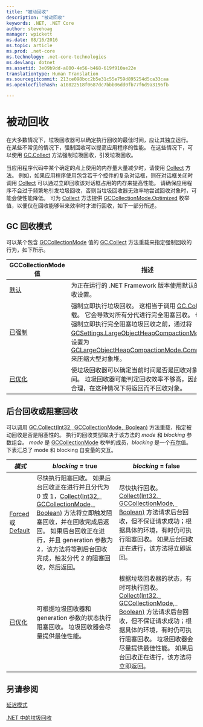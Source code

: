 ```yaml
---
title: "被动回收"
description: "被动回收"
keywords: .NET, .NET Core
author: stevehoag
manager: wpickett
ms.date: 08/16/2016
ms.topic: article
ms.prod: .net-core
ms.technology: .net-core-technologies
ms.devlang: dotnet
ms.assetid: 3e09b9dd-a800-4e56-b468-619f910ae22e
translationtype: Human Translation
ms.sourcegitcommit: 213ce098bcc2b5e31c55e759d895254d5ca33caa
ms.openlocfilehash: a10822518f0687dc7bbb06dd0fb77f6d9a3196fb

---
```


# <a name="induced-collections"></a>被动回收

在大多数情况下，垃圾回收器可以确定执行回收的最佳时间，应让其独立运行。 在某些不常见的情况下，强制回收可以提高应用程序的性能。 在这些情况下，可以使用 [GC.Collect](xref:System.GC.Collect) 方法强制垃圾回收，引发垃圾回收。 

当应用程序代码中某个确定的点上使用的内存量大量减少时，请使用 [Collect](xref:System.GC.Collect) 方法。 例如，如果应用程序使用包含若干个控件的复杂对话框，则在对话框关闭时调用 [Collect](xref:System.GC.Collect) 可以通过立即回收该对话框占用的内存来提高性能。 请确保应用程序不会过于频繁地引发垃圾回收，否则当垃圾回收器无效率地尝试回收对象时，可能会使性能降低。 可为 [Collect](xref:System.GC.Collect) 方法提供 [GCCollectionMode.Optimized](xref:System.GCCollectionMode.Optimized) 枚举值，以便仅在回收能够带来效率时才进行回收，如下一部分所述。

## <a name="gc-collection-mode"></a>GC 回收模式

可以某个包含 [GCCollectionMode](xref:System.GCCollectionMode) 值的 [GC.Collect](xref:System.GC.Collect) 方法重载来指定强制回收的行为，如下所示。

GCCollectionMode 值 | 描述
---------------------- | ----------- 
[默认](xref:System.GCCollectionMode.Default) | 为正在运行的 .NET Framework 版本使用默认的垃圾回收设置。
[已强制](xref:System.GCCollectionMode.Forced) | 强制立即执行垃圾回收。 这相当于调用 [GC.Collect()](xref:System.GC.Collect) 重载。 它会导致对所有分代进行完全阻塞回收。 也可以在强制立即执行完全阻塞垃圾回收之前，通过将 [GCSettings.LargeObjectHeapCompactionMode](xref:System.Runtime.GCSettings.LargeObjectHeapCompactionMode) 属性设置为 [GCLargeObjectHeapCompactionMode.CompactOnce](xref:System.Runtime.GCLargeObjectHeapCompactionMode.CompactOnce) 来压缩大型对象堆。 
[已优化](xref:System.GCCollectionMode.Optimized) | 使垃圾回收器可以确定当前时间是否是回收对象的最佳时间。 垃圾回收器可能判定回收效率不够高，因此回收不合理，在这种情况下将返回而不回收对象。
 
## <a name="background-or-blocking-collections"></a>后台回收或阻塞回收

可以调用 [GC.Collect(Int32, GCCollectionMode, Boolean)](xref:System.GC.Collect(System.Int32,System.GCCollectionMode,System.Boolean)) 方法重载，指定被动回收是否是阻塞性的。 执行的回收类型取决于该方法的 *mode* 和 *blocking* 参数组合。 *mode* 是 [GCCollectionMode](xref:System.GCCollectionMode) 枚举的成员，*blocking* 是一个[布尔](xref:System.Boolean)值。 下表汇总了 mode 和 blocking 自变量的交互。 

*模式* | *blocking* = true | *blocking* = false
------ | ----------------- | ------------------
[Forced](xref:System.GCCollectionMode.Forced) 或 [Default](xref:System.GCCollectionMode.Default) | 尽快执行阻塞回收。 如果后台回收正在进行并且分代为 0 或 1，[Collect(Int32, GCCollectionMode, Boolean)](xref:System.GC.Collect(System.Int32,System.GCCollectionMode,System.Boolean)) 方法将立即触发阻塞回收，并在回收完成后返回。 如果后台回收正在进行，并且 generation 参数为 2，该方法将等到后台回收完成，触发分代 2 的阻塞回收，然后返回。 | 尽快执行回收。 [Collect(Int32, GCCollectionMode, Boolean)](xref:System.GC.Collect(System.Int32,System.GCCollectionMode,System.Boolean)) 方法请求后台回收，但不保证请求成功；根据具体的环境，有时仍可执行阻塞回收。 如果后台回收正在进行，该方法将立即返回。 
[已优化](xref:System.GCCollectionMode.Optimized) | 可根据垃圾回收器和 generation 参数的状态执行阻塞回收。 垃圾回收器会尽量提供最佳性能。 | 根据垃圾回收器的状态，有时可执行回收。 [Collect(Int32, GCCollectionMode, Boolean)](xref:System.GC.Collect(System.Int32,System.GCCollectionMode,System.Boolean)) 方法请求后台回收，但不保证请求成功；根据具体的环境，有时仍可执行阻塞回收。 垃圾回收器会尽量提供最佳性能。 如果后台回收正在进行，该方法将立即返回。 
 
## <a name="see-also"></a>另请参阅

[延迟模式](latency.md)

[.NET 中的垃圾回收](index.md)



<!--HONumber=Nov16_HO1-->


